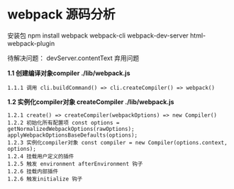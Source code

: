 <!--
 * @Author: 梁霜
 * @Date: 2021-12-07 14:02:06
 * @LastEditTime: 2021-12-30 18:38:47
 * @LastEditors: Please set LastEditors
 * @Description: In User Settings Edit
 * @FilePath: /webpack-study/README.md
-->
# webpack 源码分析
安装包
npm install webpack webpack-cli webpack-dev-server html-webpack-plugin

待解决问题：
devServer.contentText 弃用问题

**1.1 创建编译对象compiler ./lib/webpack.js**

```
1.1.1 调用 cli.buildCommand() => cli.createCompiler() => webpack()
```
**1.2 实例化compiler对象 createCompiler ./lib/webpack.js**
```
1.2.1 create() => createCompiler(webpackOptions) => new Compiler()
1.2.2 初始化所有配置项 const options = getNormalizedWebpackOptions(rawOptions); applyWebpackOptionsBaseDefaults(options);
1.2.3 实例化compiler对象 const compiler = new Compiler(options.context, options);
1.2.4 挂载用户定义的插件
1.2.5 触发 environment afterEnvironment 钩子
1.2.6 挂载内部插件
1.2.6 触发initialize 钩子

```